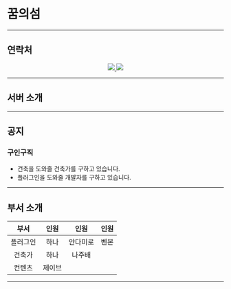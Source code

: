 # 꿈의섬

---

## 연락처

<p align="center">
  <a href="https://band.us/@atheonserver">
    <img src="https://img.shields.io/badge/-%EB%B0%B4%EB%93%9C-brightgreen">
  </a>
  <a href="https://open.kakao.com/o/sZRrTesc">
    <img src="https://img.shields.io/badge/-%EC%B9%B4%EC%B9%B4%EC%98%A4%ED%86%A1-yellow">
  </a>
</p>

---

## 서버 소개

---

## 공지

### 구인구직
- 건축을 도와줄 건축가를 구하고 있습니다.
- 플러그인을 도와줄 개발자를 구하고 있습니다.
---

## 부서 소개

|부서|인원|인원|인원
|:---:|:---:|:---:|:---:|
|플러그인|하나|안다미로|벤본
|건축가|하나|나주배||
|컨텐츠|제이브|||

---

